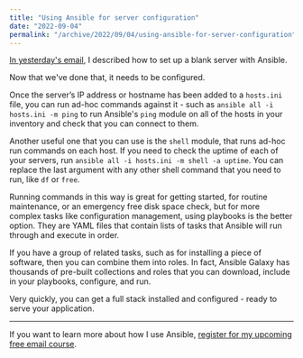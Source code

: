 ```yaml
---
title: "Using Ansible for server configuration"
date: "2022-09-04"
permalink: "/archive/2022/09/04/using-ansible-for-server-configuration"
---
```


[In yesterday's email]({{site.url}}/archives/2022/09/03/creating-infrastructure-with-ansible), I described how to set up a blank server with Ansible.

Now that we've done that, it needs to be configured.

Once the server’s IP address or hostname has been added to a `hosts.ini` file, you can run ad-hoc commands against it - such as `ansible all -i hosts.ini -m ping` to run Ansible's `ping` module on all of the hosts in your inventory and check that you can connect to them.

Another useful one that you can use is the `shell` module, that runs ad-hoc run commands on each host. If you need to check the uptime of each of your servers, run `ansible all -i hosts.ini -m shell -a uptime`. You can replace the last argument with any other shell command that you need to run, like `df` or `free`.

Running commands in this way is great for getting started, for routine maintenance, or an emergency free disk space check, but for more complex tasks like configuration management, using playbooks is the better option. They are YAML files that contain lists of tasks that Ansible will run through and execute in order.

If you have a group of related tasks, such as for installing a piece of software, then you can combine them into roles. In fact, Ansible Galaxy has thousands of pre-built collections and roles that you can download, include in your playbooks, configure, and run.

Very quickly, you can get a full stack installed and configured - ready to serve your application.

---

If you want to learn more about how I use Ansible, [register for my upcoming free email course]({{site.url}}/ansible-course).

